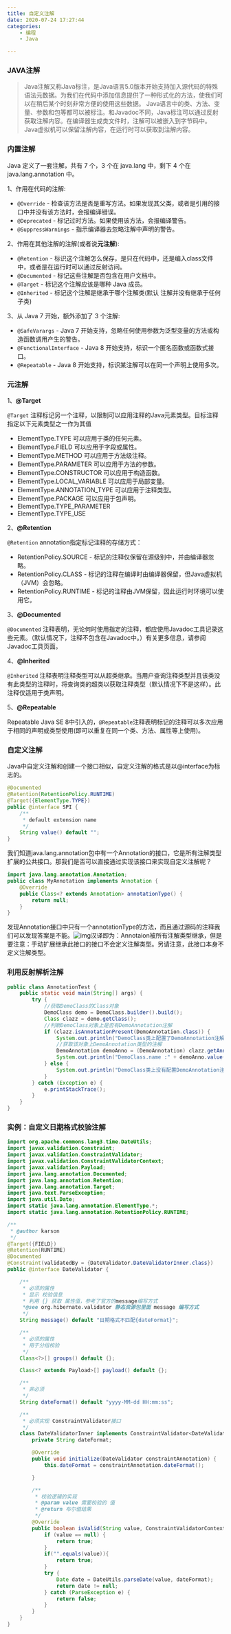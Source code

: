 ```yaml
---
title: 自定义注解
date: 2020-07-24 17:27:44
categories:
	- 编程
	- Java

---
```


### **JAVA注解**

>Java注解又称Java标注，是Java语言5.0版本开始支持加入源代码的特殊语法元数据。为我们在代码中添加信息提供了一种形式化的方法，使我们可以在稍后某个时刻非常方便的使用这些数据。 Java语言中的类、方法、变量、参数和包等都可以被标注。和Javadoc不同，Java标注可以通过反射获取注解内容。在编译器生成类文件时，注解可以被嵌入到字节码中。Java虚拟机可以保留注解内容，在运行时可以获取到注解内容。

### **内置注解**

Java 定义了一套注解，共有 7 个，3 个在 java.lang 中，剩下 4 个在 java.lang.annotation 中。

 1、作用在代码的注解:

- `@Override` - 检查该方法是否是重写方法。如果发现其父类，或者是引用的接口中并没有该方法时，会报编译错误。
- `@Deprecated` - 标记过时方法。如果使用该方法，会报编译警告。
- `@SuppressWarnings` - 指示编译器去忽略注解中声明的警告。<!--more-->

2、作用在其他注解的注解(或者说**元注解**):

- `@Retention` - 标识这个注解怎么保存，是只在代码中，还是编入class文件中，或者是在运行时可以通过反射访问。
- `@Documented` - 标记这些注解是否包含在用户文档中。
- `@Target` - 标记这个注解应该是哪种 Java 成员。
- `@Inherited` - 标记这个注解是继承于哪个注解类(默认 注解并没有继承于任何子类)

3、从 Java 7 开始，额外添加了 3 个注解:

- `@SafeVarargs` - Java 7 开始支持，忽略任何使用参数为泛型变量的方法或构造函数调用产生的警告。
- `@FunctionalInterface` - Java 8 开始支持，标识一个匿名函数或函数式接口。
- `@Repeatable` - Java 8 开始支持，标识某注解可以在同一个声明上使用多次。

### **元注解**

1、**@Target**

`@Target` 注释标记另一个注释，以限制可以应用注释的Java元素类型。目标注释指定以下元素类型之一作为其值

- ElementType.TYPE 可以应用于类的任何元素。
- ElementType.FIELD 可以应用于字段或属性。
- ElementType.METHOD 可以应用于方法级注释。
- ElementType.PARAMETER 可以应用于方法的参数。
- ElementType.CONSTRUCTOR 可以应用于构造函数。
- ElementType.LOCAL_VARIABLE 可以应用于局部变量。
- ElementType.ANNOTATION_TYPE 可以应用于注释类型。
- ElementType.PACKAGE 可以应用于包声明。
- ElementType.TYPE_PARAMETER
- ElementType.TYPE_USE

2、**@Retention**

`@Retention` annotation指定标记注释的存储方式：

- RetentionPolicy.SOURCE - 标记的注释仅保留在源级别中，并由编译器忽略。
- RetentionPolicy.CLASS - 标记的注释在编译时由编译器保留，但Java虚拟机（JVM）会忽略。
- RetentionPolicy.RUNTIME - 标记的注释由JVM保留，因此运行时环境可以使用它。

3、**@Documented**

`@Documented` 注释表明，无论何时使用指定的注释，都应使用Javadoc工具记录这些元素。（默认情况下，注释不包含在Javadoc中。）有关更多信息，请参阅 Javadoc工具页面。

4、**@Inherited**

`@Inherited` 注释表明注释类型可以从超类继承。当用户查询注释类型并且该类没有此类型的注释时，将查询类的超类以获取注释类型（默认情况下不是这样）。此注释仅适用于类声明。

5、**@Repeatable**

Repeatable Java SE 8中引入的，`@Repeatable`注释表明标记的注释可以多次应用于相同的声明或类型使用(即可以重复在同一个类、方法、属性等上使用)。

### **自定义注解**

Java中自定义注解和创建一个接口相似，自定义注解的格式是以@interface为标志的。

```java
@Documented
@Retention(RetentionPolicy.RUNTIME)
@Target({ElementType.TYPE})
public @interface SPI {
    /**
     * default extension name
     */
    String value() default "";
}
```

我们知道java.lang.annotation包中有一个Annotation的接口，它是所有注解类型扩展的公共接口。那我们是否可以直接通过实现该接口来实现自定义注解呢？

```java
import java.lang.annotation.Annotation;
public class MyAnnotation implements Annotation {
    @Override
    public Class<? extends Annotation> annotationType() {
        return null;
    }
}
```

发现Annotation接口中只有一个annotationType的方法，而且通过源码的注释我们可以发现答案是不能。![img](/articleImage/2020-07-24/3.png)汉译即为：Annotaion被所有注解类型继承，但是要注意：手动扩展继承此接口的接口不会定义注解类型。另请注意，此接口本身不定义注解类型。

### **利用反射解析注解**

```java
public class AnnotationTest {
    public static void main(String[] args) {
        try {
            //获取DemoClass的Class对象
            DemoClass demo = DemoClass.builder().build();
            Class clazz = demo.getClass();
            //判断DemoClass对象上是否有DemoAnnotation注解
            if (clazz.isAnnotationPresent(DemoAnnotation.class)) {
                System.out.println("DemoClass类上配置了DemoAnnotation注解！");
                //获取该对象上DemoAnnotation类型的注解
                DemoAnnotation demoAnno = (DemoAnnotation) clazz.getAnnotation(DemoAnnotation.class);
                System.out.println("DemoClass.name :" + demoAnno.value()));
            } else {
                System.out.println("DemoClass类上没有配置DemoAnnotation注解！");
            }
        } catch (Exception e) {
            e.printStackTrace();
        }
    }
}
```

### 实例：**自定义日期格式校验注解**

```java
import org.apache.commons.lang3.time.DateUtils;
import javax.validation.Constraint;
import javax.validation.ConstraintValidator;
import javax.validation.ConstraintValidatorContext;
import javax.validation.Payload;
import java.lang.annotation.Documented;
import java.lang.annotation.Retention;
import java.lang.annotation.Target;
import java.text.ParseException;
import java.util.Date;
import static java.lang.annotation.ElementType.*;
import static java.lang.annotation.RetentionPolicy.RUNTIME;

/**
 * @author karson
 */
@Target({FIELD})
@Retention(RUNTIME)
@Documented
@Constraint(validatedBy = {DateValidator.DateValidatorInner.class})
public @interface DateValidator {

    /**
     * 必须的属性
     * 显示 校验信息
     * 利用 {} 获取 属性值，参考了官方的message编写方式
     *@see org.hibernate.validator 静态资源包里面 message 编写方式
     */
    String message() default "日期格式不匹配{dateFormat}";

    /**
     * 必须的属性
     * 用于分组校验
     */
    Class<?>[] groups() default {};

    Class<? extends Payload>[] payload() default {};

    /**
     * 非必须
     */
    String dateFormat() default "yyyy-MM-dd HH:mm:ss";

    /**
     * 必须实现 ConstraintValidator接口
     */
    class DateValidatorInner implements ConstraintValidator<DateValidator, String> {
        private String dateFormat;

        @Override
        public void initialize(DateValidator constraintAnnotation) {
            this.dateFormat = constraintAnnotation.dateFormat();

        }

        /**
         * 校验逻辑的实现
         * @param value 需要校验的 值
         * @return 布尔值结果
         */
        @Override
        public boolean isValid(String value, ConstraintValidatorContext context) {
            if (value == null) {
                return true;
            }
            if("".equals(value)){
                return true;
            }
            try {
                Date date = DateUtils.parseDate(value, dateFormat);
                return date != null;
            } catch (ParseException e) {
                return false;
            }
        }
    }
}

```



